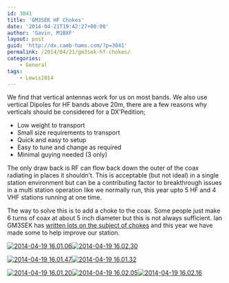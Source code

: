 ```yaml
---
id: 3041
title: 'GM3SEK HF Chokes'
date: '2014-04-21T19:42:27+00:00'
author: 'Gavin, M1BXF'
layout: post
guid: 'http://dx.camb-hams.com/?p=3041'
permalink: /2014/04/21/gm3sek-hf-chokes/
categories:
    - General
tags:
    - Lewis2014
---
```


We find that vertical antennas work for us on most bands. We also use vertical Dipoles for HF bands above 20m, there are a few reasons why verticals should be considered for a DX’Pedition;

- Low weight to transport
- Small size requirements to transport
- Quick and easy to setup
- Easy to tune and change as required
- Minimal guying needed (3 only)

The only draw back is RF can flow back down the outer of the coax radiating in places it shouldn’t. This is acceptable (but not ideal) in a single station environment but can be a contributing factor to breakthrough issues in a multi station operation like we normally run, this year upto 5 HF and 4 VHF stations running at one time.

The way to solve this is to add a choke to the coax. Some people just make 6 turns of coax at about 5 inch diameter but this is not always sufficient. Ian GM3SEK has [written lots on the subject of chokes](http://www.ifwtech.co.uk/g3sek/in-prac/) and this year we have made some to help improve our station.

[![2014-04-19 16.01.06](http://dx.camb-hams.com/wp-content/uploads/2014/04/2014-04-19-16.01.06_thumb.jpg "2014-04-19 16.01.06")](http://dx.camb-hams.com/wp-content/uploads/2014/04/2014-04-19-16.01.06.jpg)[![2014-04-19 16.02.30](http://dx.camb-hams.com/wp-content/uploads/2014/04/2014-04-19-16.02.30_thumb.jpg "2014-04-19 16.02.30")](http://dx.camb-hams.com/wp-content/uploads/2014/04/2014-04-19-16.02.30.jpg)

[![2014-04-19 16.01.47](http://dx.camb-hams.com/wp-content/uploads/2014/04/2014-04-19-16.01.47_thumb.jpg "2014-04-19 16.01.47")](http://dx.camb-hams.com/wp-content/uploads/2014/04/2014-04-19-16.01.47.jpg)[![2014-04-19 16.01.32](http://dx.camb-hams.com/wp-content/uploads/2014/04/2014-04-19-16.01.32_thumb.jpg "2014-04-19 16.01.32")](http://dx.camb-hams.com/wp-content/uploads/2014/04/2014-04-19-16.01.32.jpg)

[![2014-04-19 16.01.20](http://dx.camb-hams.com/wp-content/uploads/2014/04/2014-04-19-16.01.20_thumb.jpg "2014-04-19 16.01.20")](http://dx.camb-hams.com/wp-content/uploads/2014/04/2014-04-19-16.01.20.jpg)[![2014-04-19 16.02.05](http://dx.camb-hams.com/wp-content/uploads/2014/04/2014-04-19-16.02.05_thumb.jpg "2014-04-19 16.02.05")](http://dx.camb-hams.com/wp-content/uploads/2014/04/2014-04-19-16.02.05.jpg)[![2014-04-19 16.02.16](http://dx.camb-hams.com/wp-content/uploads/2014/04/2014-04-19-16.02.16_thumb.jpg "2014-04-19 16.02.16")](http://dx.camb-hams.com/wp-content/uploads/2014/04/2014-04-19-16.02.16.jpg)